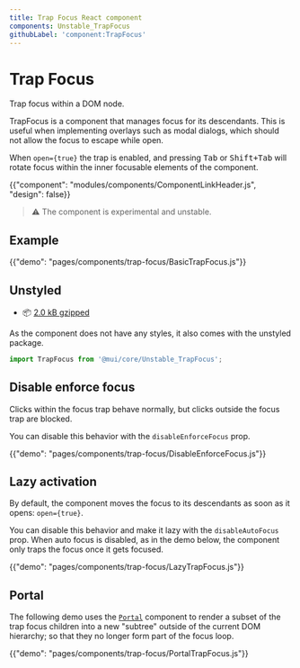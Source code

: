 ```yaml
---
title: Trap Focus React component
components: Unstable_TrapFocus
githubLabel: 'component:TrapFocus'
---
```


# Trap Focus

<p class="description">Trap focus within a DOM node.</p>

TrapFocus is a component that manages focus for its descendants.
This is useful when implementing overlays such as modal dialogs, which should not allow the focus to escape while open.

When `open={true}` the trap is enabled, and pressing <kbd class="key">Tab</kbd> or <kbd><kbd  class="key">Shift</kbd>+<kbd class="key">Tab</kbd></kbd> will rotate focus within the inner focusable elements of the component.

{{"component": "modules/components/ComponentLinkHeader.js", "design": false}}

> ⚠️ The component is experimental and unstable.

## Example

{{"demo": "pages/components/trap-focus/BasicTrapFocus.js"}}

## Unstyled

- 📦 [2.0 kB gzipped](https://bundlephobia.com/result?p=@mui/core@latest)

As the component does not have any styles, it also comes with the unstyled package.

```js
import TrapFocus from '@mui/core/Unstable_TrapFocus';
```

## Disable enforce focus

Clicks within the focus trap behave normally, but clicks outside the focus trap are blocked.

You can disable this behavior with the `disableEnforceFocus` prop.

{{"demo": "pages/components/trap-focus/DisableEnforceFocus.js"}}

## Lazy activation

By default, the component moves the focus to its descendants as soon as it opens: `open={true}`.

You can disable this behavior and make it lazy with the `disableAutoFocus` prop.
When auto focus is disabled, as in the demo below, the component only traps the focus once it gets focused.

{{"demo": "pages/components/trap-focus/LazyTrapFocus.js"}}

## Portal

The following demo uses the [`Portal`](/components/portal/) component to render a subset of the trap focus children into a new "subtree" outside of the current DOM hierarchy; so that they no longer form part of the focus loop.

{{"demo": "pages/components/trap-focus/PortalTrapFocus.js"}}
